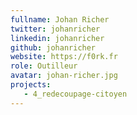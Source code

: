 ```yaml
---
fullname: Johan Richer
twitter: johanricher
linkedin: johanricher
github: johanricher
website: https://f0rk.fr
role: Outilleur
avatar: johan-richer.jpg
projects:
   - 4_redecoupage-citoyen
---
```

